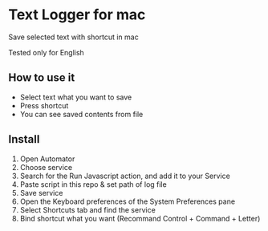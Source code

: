 # Text Logger for mac

Save selected text with shortcut in mac

Tested only for English

## How to use it

* Select text what you want to save
* Press shortcut
* You can see saved contents from file

## Install

1. Open Automator
2. Choose service
3. Search for the Run Javascript action, and add it to your Service
4. Paste script in this repo & set path of log file
5. Save service
6. Open the Keyboard preferences of the System Preferences pane
7. Select Shortcuts tab and find the service
8. Bind shortcut what you want (Recommand Control + Command + Letter)
